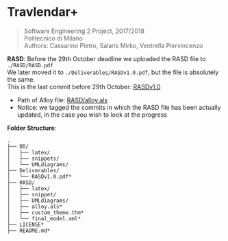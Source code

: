 # Travlendar+
> Software Engineering 2 Project, 2017/2018  
> Politecnico di Milano  
> Authors: Cassarino Pietro, Salaris Mirko, Ventrella Piervincenzo

**RASD**:
Before the 29th October deadline we uploaded the RASD file to `./RASD/RASD.pdf`  
We later moved it to `./Deliverables/RASDv1.0.pdf`, but the file is absolutely the same.  
This is the last commit before 29th October: [RASDv1.0][RASDv1.0]
 * Path of Alloy file: [RASD/alloy.als](./RASD/alloy.als)
 * Notice: we tagged the commits in which the RASD file has been actually updated, in the case you wish to look at the progress

 **Folder Structure**:
```
.
├── DD/
│   ├── latex/
│   ├── snippets/
│   └── UMLdiagrams/
├── Deliverables/
│   └── RASDv1.0.pdf*
├── RASD/
│   ├── latex/
│   ├── snippet/
│   ├── UMLdiagrams/
│   ├── alloy.als*
│   ├── custom_theme.thm*
│   └── final_model.xml*
├── LICENSE*
├── README.md*
```

[RASDv1.0]: ../11e00cb8087cc637f1511dd427828502ef4939ea/RASD/RASD.pdf
